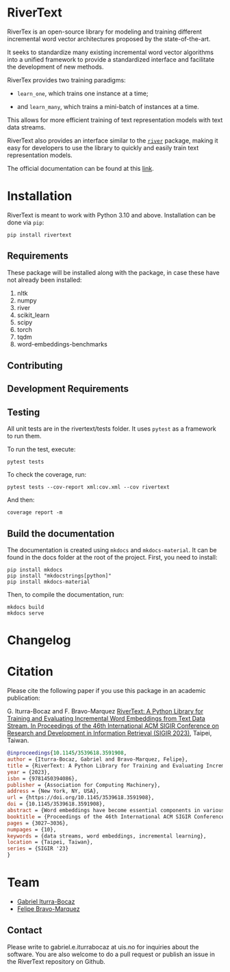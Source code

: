 RiverText
===================================================================================

RiverTex is an open-source library for modeling and training different incremental word vector architectures proposed by the state-of-the-art.

It seeks to standardize many existing incremental word vector algorithms into a unified framework to provide a standardized
interface and facilitate the development of new methods.

RiverTex provides two training paradigms:

* `learn_one`, which trains one instance at a time;

* and `learn_many`, which trains a mini-batch of instances at a time.

This allows for more efficient training of text representation models with text data streams.

RiverText also provides an interface similar to the [`river`](https://riverml.xyz) package, making it easy for developers to use the library to quickly
and easily train text representation models.

The official documentation can be found at this [link](https://dccuchile.github.io/rivertext/).

Installation
============

RiverText is meant to work with Python 3.10 and above. Installation can be done via ```pip```:

```
pip install rivertext
```

Requirements
------------

These package will be installed along with the package, in case these have not already been installed:

1. nltk
2. numpy
3. river
4. scikit_learn
5. scipy
6. torch
7. tqdm
8. word-embeddings-benchmarks

Contributing
------------

Development Requirements
------------------------

Testing
-------

All unit tests are in the rivertext/tests folder. It uses `pytest` as a framework to run them.

To run the test, execute:

```
pytest tests
```

To check the coverage, run:

```
pytest tests --cov-report xml:cov.xml --cov rivertext
```

And then:

```
coverage report -m
```

Build the documentation
-----------------------

The documentation is created using `mkdocs` and `mkdocs-material`. It can be found in the docs folder at the root of the project. First, you need to install:

```
pip install mkdocs
pip install "mkdocstrings[python]"
pip install mkdocs-material
```

Then, to compile the documentation, run:

```
mkdocs build
mkdocs serve
```

Changelog
=========

Citation
========

Please cite the following paper if you use this package in an academic publication:

G. Iturra-Bocaz and F. Bravo-Marquez [RiverText: A Python Library for Training and Evaluating Incremental Word Embeddings from Text Data Stream. In Proceedings of the 46th International ACM SIGIR Conference on Research and Development in Information Retrieval (SIGIR 2023)](https://dl.acm.org/doi/10.1145/3539618.3591908), Taipei, Taiwan.

```bibtex
@inproceedings{10.1145/3539618.3591908,
author = {Iturra-Bocaz, Gabriel and Bravo-Marquez, Felipe},
title = {RiverText: A Python Library for Training and Evaluating Incremental Word Embeddings from Text Data Streams},
year = {2023},
isbn = {9781450394086},
publisher = {Association for Computing Machinery},
address = {New York, NY, USA},
url = {https://doi.org/10.1145/3539618.3591908},
doi = {10.1145/3539618.3591908},
abstract = {Word embeddings have become essential components in various information retrieval and natural language processing tasks, such as ranking, document classification, and question answering. However, despite their widespread use, traditional word embedding models present a limitation in their static nature, which hampers their ability to adapt to the constantly evolving language patterns that emerge in sources such as social media and the web (e.g., new hashtags or brand names). To overcome this problem, incremental word embedding algorithms are introduced, capable of dynamically updating word representations in response to new language patterns and processing continuous data streams.This paper presents RiverText, a Python library for training and evaluating incremental word embeddings from text data streams. Our tool is a resource for the information retrieval and natural language processing communities that work with word embeddings in streaming scenarios, such as analyzing social media. The library implements different incremental word embedding techniques, such as Skip-gram, Continuous Bag of Words, and Word Context Matrix, in a standardized framework. In addition, it uses PyTorch as its backend for neural network training.We have implemented a module that adapts existing intrinsic static word embedding evaluation tasks for word similarity and word categorization to a streaming setting. Finally, we compare the implemented methods with different hyperparameter settings and discuss the results.Our open-source library is available at https://github.com/dccuchile/rivertext.},
booktitle = {Proceedings of the 46th International ACM SIGIR Conference on Research and Development in Information Retrieval},
pages = {3027–3036},
numpages = {10},
keywords = {data streams, word embeddings, incremental learning},
location = {Taipei, Taiwan},
series = {SIGIR '23}
}
```

Team
====

- [Gabriel Iturra-Bocaz](https://giturra.cl/)
- [Felipe Bravo-Marquez](https://felipebravom.com/)

Contact
------------
Please write to gabriel.e.iturrabocaz at uis.no for inquiries about the software. You are also welcome to do a pull request or publish an issue in the RiverText repository on Github.
